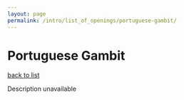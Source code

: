 ```yaml
---
layout: page
permalink: /intro/list_of_openings/portuguese-gambit/
---
```


# Portuguese Gambit

[back to list](..)

Description unavailable